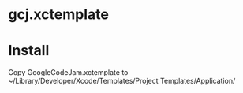 gcj.xctemplate
==============

# Install

Copy GoogleCodeJam.xctemplate to ~/Library/Developer/Xcode/Templates/Project Templates/Application/